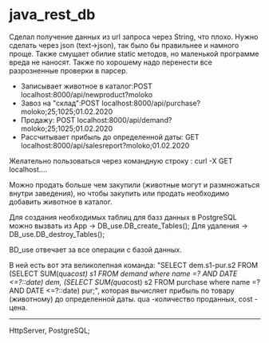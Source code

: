 # java_rest_db

Сделал получение данных из url запроса через String, что плохо. Нужно сделать через json (text->json), так было бы правильнее и намного проще. Также смущает обилие static методов, но маленькой программе вреда не наносят. Также по хорошему надо перенести все разрозненные проверки в парсер.

- Записывает животное в каталог:POST localhost:8000/api/newproduct?moloko
- Завоз на "склад":POST localhost:8000/api/purchase?moloko;25;1025;01.02.2020
- Продажу: POST localhost:8000/api/demand?moloko;25;1025;01.02.2020
- Рассчитывает прибыль до определенной даты: GET localhost:8000/api/salesreport?moloko;01.02.2020

Желательно пользоваться через командную строку : curl -X GET localhost....

Можно продать больше чем закупили (животные могут и размножаться внутри заведения), но чтобы закупить или продать необходимо добавить животное в каталог. 

 Для создания необходимых таблиц для базз данных в PostgreSQL можно вызвать из App -> DB_use.DB_create_Tables();
 Для удаления -> DB_use.DB_destroy_Tables();
 
 BD_use отвечает за все операции с базой данных.
 
 В ней есть вот эта великолепная команда: "SELECT dem.s1-pur.s2 FROM (SELECT SUM(qua*cost) s1 FROM demand where name =? AND DATE <=?::date) dem, (SELECT SUM(qua*cost) s2 FROM purchase where name =? AND DATE <=?::date) pur;", которая вычисляет прибыль по товару (животному) до определенной даты. qua -количество проданных, cost - цена.
 _______
HttpServer, PostgreSQL;
